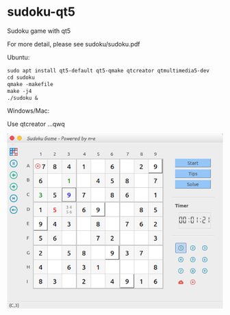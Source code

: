 # sudoku-qt5

Sudoku game with qt5

For more detail, please see sudoku/sudoku.pdf

Ubuntu:

```
sudo apt install qt5-default qt5-qmake qtcreator qtmultimedia5-dev
cd sudoku
qmake -makefile
make -j4 
./sudoku &
```
Windows/Mac:

Use qtcreator ...qwq

![](sudoku/pic/status.png)
